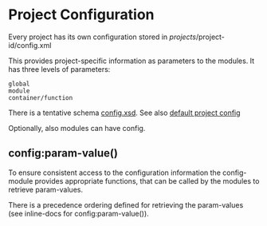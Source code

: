 Project Configuration
=====================
Every project has its own configuration stored in $projects/$project-id/config.xml

This provides project-specific information as parameters to the modules.
It has three levels of parameters:

    global
    module
    container/function

There is a tentative schema [config.xsd](/tharman/SADE/blob/sade_modules/schemas/config.xsd).
See also [default project config](/tharman/SADE/blob/sade_modules/src/project-boilerplate/config.xml)

Optionally, also modules can have config.

config:param-value()
--------------------

To ensure consistent access to the configuration information the config-module provides appropriate functions, that can be called by the modules to retrieve param-values.

There is a precedence ordering defined for retrieving the param-values  (see inline-docs for config:param-value()).